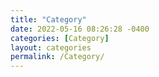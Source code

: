 ```yaml
---
title: "Category"
date: 2022-05-16 08:26:28 -0400
categories: [Category]
layout: categories
permalink: /Category/
---
```

